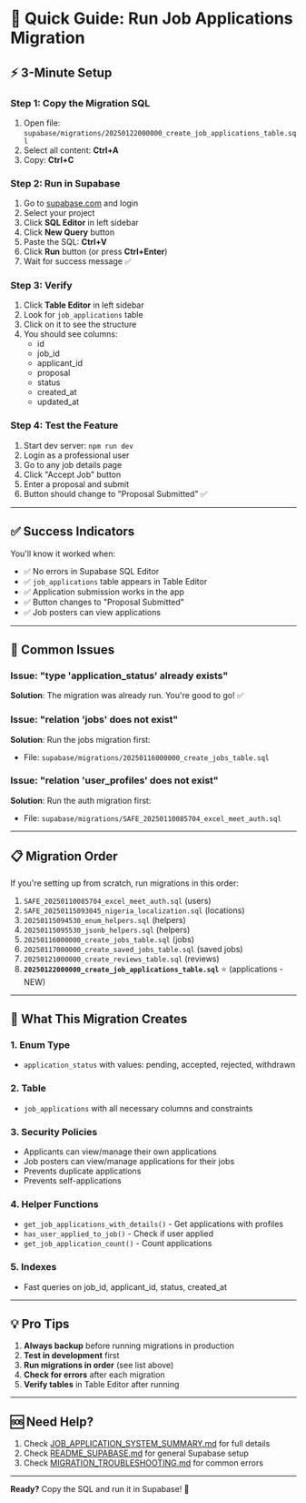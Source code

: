 # 🚀 Quick Guide: Run Job Applications Migration

## ⚡ 3-Minute Setup

### Step 1: Copy the Migration SQL
1. Open file: `supabase/migrations/20250122000000_create_job_applications_table.sql`
2. Select all content: **Ctrl+A**
3. Copy: **Ctrl+C**

### Step 2: Run in Supabase
1. Go to [supabase.com](https://supabase.com) and login
2. Select your project
3. Click **SQL Editor** in left sidebar
4. Click **New Query** button
5. Paste the SQL: **Ctrl+V**
6. Click **Run** button (or press **Ctrl+Enter**)
7. Wait for success message ✅

### Step 3: Verify
1. Click **Table Editor** in left sidebar
2. Look for `job_applications` table
3. Click on it to see the structure
4. You should see columns:
   - id
   - job_id
   - applicant_id
   - proposal
   - status
   - created_at
   - updated_at

### Step 4: Test the Feature
1. Start dev server: `npm run dev`
2. Login as a professional user
3. Go to any job details page
4. Click "Accept Job" button
5. Enter a proposal and submit
6. Button should change to "Proposal Submitted" ✅

---

## ✅ Success Indicators

You'll know it worked when:
- ✅ No errors in Supabase SQL Editor
- ✅ `job_applications` table appears in Table Editor
- ✅ Application submission works in the app
- ✅ Button changes to "Proposal Submitted"
- ✅ Job posters can view applications

---

## 🚨 Common Issues

### Issue: "type 'application_status' already exists"
**Solution**: The migration was already run. You're good to go! ✅

### Issue: "relation 'jobs' does not exist"
**Solution**: Run the jobs migration first:
- File: `supabase/migrations/20250116000000_create_jobs_table.sql`

### Issue: "relation 'user_profiles' does not exist"
**Solution**: Run the auth migration first:
- File: `supabase/migrations/SAFE_20250110085704_excel_meet_auth.sql`

---

## 📋 Migration Order

If you're setting up from scratch, run migrations in this order:
1. `SAFE_20250110085704_excel_meet_auth.sql` (users)
2. `SAFE_20250115093045_nigeria_localization.sql` (locations)
3. `20250115094530_enum_helpers.sql` (helpers)
4. `20250115095530_jsonb_helpers.sql` (helpers)
5. `20250116000000_create_jobs_table.sql` (jobs)
6. `20250117000000_create_saved_jobs_table.sql` (saved jobs)
7. `20250121000000_create_reviews_table.sql` (reviews)
8. **`20250122000000_create_job_applications_table.sql`** ⭐ (applications - NEW)

---

## 🎯 What This Migration Creates

### 1. Enum Type
- `application_status` with values: pending, accepted, rejected, withdrawn

### 2. Table
- `job_applications` with all necessary columns and constraints

### 3. Security Policies
- Applicants can view/manage their own applications
- Job posters can view/manage applications for their jobs
- Prevents duplicate applications
- Prevents self-applications

### 4. Helper Functions
- `get_job_applications_with_details()` - Get applications with profiles
- `has_user_applied_to_job()` - Check if user applied
- `get_job_application_count()` - Count applications

### 5. Indexes
- Fast queries on job_id, applicant_id, status, created_at

---

## 💡 Pro Tips

1. **Always backup** before running migrations in production
2. **Test in development** first
3. **Run migrations in order** (see list above)
4. **Check for errors** after each migration
5. **Verify tables** in Table Editor after running

---

## 🆘 Need Help?

1. Check [JOB_APPLICATION_SYSTEM_SUMMARY.md](./JOB_APPLICATION_SYSTEM_SUMMARY.md) for full details
2. Check [README_SUPABASE.md](./README_SUPABASE.md) for general Supabase setup
3. Check [MIGRATION_TROUBLESHOOTING.md](./MIGRATION_TROUBLESHOOTING.md) for common errors

---

**Ready?** Copy the SQL and run it in Supabase! 🚀
